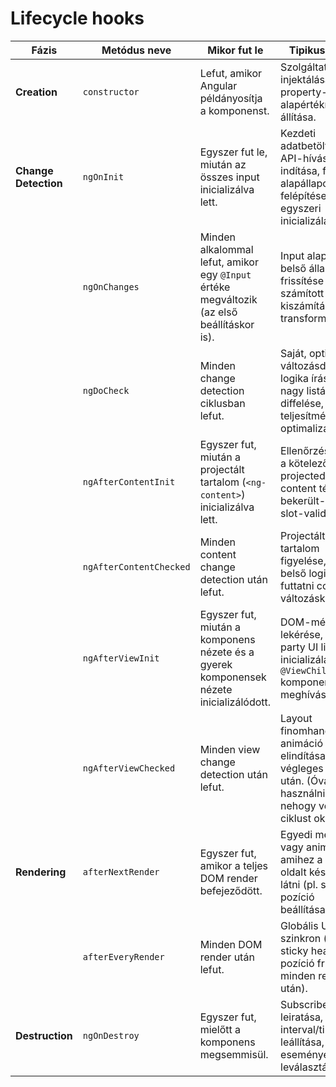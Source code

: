 # Lifecycle hooks

| **Fázis** | **Metódus neve** | **Mikor fut le** | **Tipikus Példa** |
| --- | --- | --- | --- |
| **Creation** | `constructor` | Lefut, amikor Angular példányosítja a komponenst.  | Szolgáltatás injektálása, property-k alapértékre állítása.    |
| **Change Detection** | `ngOnInit`   | Egyszer fut le, miután az összes input inicializálva lett.   | Kezdeti adatbetöltés, API-hívás indítása, form alapállapotának felépítése, egyszeri inicializálás.    |
|  | `ngOnChanges` | Minden alkalommal lefut, amikor egy `@Input` értéke megváltozik (az első beállításkor is). | Input alapján belső állapot frissítése (pl. számított mező kiszámítása, log transform).   |
|  | `ngDoCheck`  | Minden change detection ciklusban lefut.   | Saját, optimalizált változásdetektáló logika írása (pl. nagy listák diffelése, teljesítmény-optimalizáció).  |
|  | `ngAfterContentInit`  | Egyszer fut, miután a projectált tartalom (`<ng-content>`) inicializálva lett.| Ellenőrzés, hogy a kötelező projected content tényleg bekerült-e (pl. slot-validáció).   |
|  | `ngAfterContentChecked` | Minden content change detection után lefut.  | Projectált tartalom figyelése, amikor belső logikát kell futtatni content-változáskor.   |
|  | `ngAfterViewInit`    | Egyszer fut, miután a komponens nézete és a gyerek komponensek nézete inicializálódott.  | DOM-méretek lekérése, 3rd-party UI lib inicializálása, `@ViewChild` komponens meghívása.  |
|  | `ngAfterViewChecked`  | Minden view change detection után lefut.   | Layout finomhangolása, animáció elindítása a DOM végleges állapota után. (Óvatosan használni, nehogy végtelen ciklust okozzon!) |
| **Rendering**    | `afterNextRender`    | Egyszer fut, amikor a teljes DOM render befejeződött. | Egyedi mérés vagy animáció, amihez a teljes oldalt készen kell látni (pl. scroll pozíció beállítása).|
|  | `afterEveryRender`   | Minden DOM render után lefut.    | Globális UI-szinkron (pl. sticky header pozíció frissítése minden render után).  |
| **Destruction**   | `ngOnDestroy` | Egyszer fut, mielőtt a komponens megsemmisül. | Subscribek leiratása, interval/timeouts leállítása, DOM események leválasztása.  |
